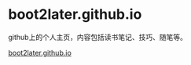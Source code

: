 # boot2later.github.io
github上的个人主页，内容包括读书笔记、技巧、随笔等。

[boot2later.github.io](http://boot2later.github.io/)
